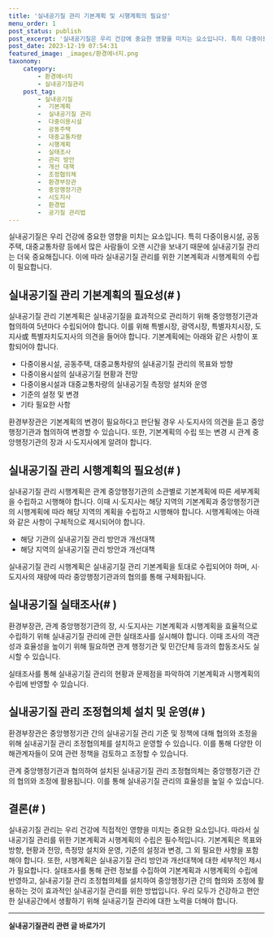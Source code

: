 ```yaml
---
title: '실내공기질 관리 기본계획 및 시행계획의 필요성'
menu_order: 1
post_status: publish
post_excerpt: '실내공기질은 우리 건강에 중요한 영향을 미치는 요소입니다. 특히 다중이용시설, 공동주택, 대중교통차량 등에서 많은 사람들이 오랜 시간을 보내기 때문에 실내공기질 관리는 더욱 중요해집니다. 이에 따라 실내공기질 관리를 위한 기본계획과 시행계획의 수립이 필요합니다.'
post_date: 2023-12-19 07:54:31
featured_image: _images/환경에너지.png
taxonomy:
    category:
        - 환경에너지
        - 실내공기질관리
    post_tag:
        - 실내공기질
        -  기본계획
        -  실내공기질 관리
        -  다중이용시설
        -  공동주택
        -  대중교통차량
        -  시행계획
        -  실태조사
        -  관리 방안
        -  개선 대책
        -  조정협의체
        -  환경부장관
        -  중앙행정기관
        -  시도지사
        -  환경법
        -  공기질 관리법
---
```



실내공기질은 우리 건강에 중요한 영향을 미치는 요소입니다. 특히 다중이용시설, 공동주택, 대중교통차량 등에서 많은 사람들이 오랜 시간을 보내기 때문에 실내공기질 관리는 더욱 중요해집니다. 이에 따라 실내공기질 관리를 위한 기본계획과 시행계획의 수립이 필요합니다. 

## 실내공기질 관리 기본계획의 필요성(#  )
실내공기질 관리 기본계획은 실내공기질을 효과적으로 관리하기 위해 중앙행정기관과 협의하여 5년마다 수립되어야 합니다. 이를 위해 특별시장, 광역시장, 특별자치시장, 도지사或 특별자치도지사의 의견을 들어야 합니다. 기본계획에는 아래와 같은 사항이 포함되어야 합니다.
- 다중이용시설, 공동주택, 대중교통차량의 실내공기질 관리의 목표와 방향
- 다중이용시설의 실내공기질 현황과 전망
- 다중이용시설과 대중교통차량의 실내공기질 측정망 설치와 운영
- 기준의 설정 및 변경
- 기타 필요한 사항

환경부장관은 기본계획의 변경이 필요하다고 판단될 경우 시·도지사의 의견을 듣고 중앙행정기관과 협의하여 변경할 수 있습니다. 또한, 기본계획의 수립 또는 변경 시 관계 중앙행정기관의 장과 시·도지사에게 알려야 합니다.

## 실내공기질 관리 시행계획의 필요성(#  )
실내공기질 관리 시행계획은 관계 중앙행정기관의 소관별로 기본계획에 따른 세부계획을 수립하고 시행해야 합니다. 이때 시·도지사는 해당 지역의 기본계획과 중앙행정기관의 시행계획에 따라 해당 지역의 계획을 수립하고 시행해야 합니다. 시행계획에는 아래와 같은 사항이 구체적으로 제시되어야 합니다.
- 해당 기관의 실내공기질 관리 방안과 개선대책
- 해당 지역의 실내공기질 관리 방안과 개선대책

실내공기질 관리 시행계획은 실내공기질 관리 기본계획을 토대로 수립되어야 하며, 시·도지사의 재량에 따라 중앙행정기관과의 협의를 통해 구체화됩니다.

## 실내공기질 실태조사(#  )
환경부장관, 관계 중앙행정기관의 장, 시·도지사는 기본계획과 시행계획을 효율적으로 수립하기 위해 실내공기질 관리에 관한 실태조사를 실시해야 합니다. 이때 조사의 객관성과 효율성을 높이기 위해 필요하면 관계 행정기관 및 민간단체 등과의 합동조사도 실시할 수 있습니다.

실태조사를 통해 실내공기질 관리의 현황과 문제점을 파악하여 기본계획과 시행계획의 수립에 반영할 수 있습니다.

## 실내공기질 관리 조정협의체 설치 및 운영(#  )
환경부장관은 중앙행정기관 간의 실내공기질 관리 기준 및 정책에 대해 협의와 조정을 위해 실내공기질 관리 조정협의체를 설치하고 운영할 수 있습니다. 이를 통해 다양한 이해관계자들이 모여 관련 정책을 검토하고 조정할 수 있습니다.

관계 중앙행정기관과 협의하여 설치된 실내공기질 관리 조정협의체는 중앙행정기관 간의 협의와 조정에 활용됩니다. 이를 통해 실내공기질 관리의 효율성을 높일 수 있습니다.

## 결론(#  )
실내공기질 관리는 우리 건강에 직접적인 영향을 미치는 중요한 요소입니다. 따라서 실내공기질 관리를 위한 기본계획과 시행계획의 수립은 필수적입니다. 기본계획은 목표와 방향, 현황과 전망, 측정망 설치와 운영, 기준의 설정과 변경, 그 외 필요한 사항을 포함해야 합니다. 또한, 시행계획은 실내공기질 관리 방안과 개선대책에 대한 세부적인 제시가 필요합니다. 실태조사를 통해 관련 정보를 수집하여 기본계획과 시행계획의 수립에 반영하고, 실내공기질 관리 조정협의체를 설치하여 중앙행정기관 간의 협의와 조정에 활용하는 것이 효과적인 실내공기질 관리를 위한 방법입니다. 우리 모두가 건강하고 편안한 실내공간에서 생활하기 위해 실내공기질 관리에 대한 노력을 더해야 합니다.
<!-- wp:separator -->
<hr class="wp-block-separator has-alpha-channel-opacity"/>
<!-- /wp:separator -->

<!-- wp:group {"backgroundColor":"base","layout":{"type":"constrained"}} -->
<div class="wp-block-group has-base-background-color has-background"><!-- wp:paragraph {"align":"center","fontSize":"medium"} -->
<p class="has-text-align-center has-large-font-size"><strong>실내공기질관리 관련 글 바로가기</strong></p>
<!-- /wp:paragraph -->


<!-- wp:latest-posts
{"categories":[{"id":36433,"count":19,"description":"","link":"https://uknowlaw.com/category/%ec%8b%a4%eb%82%b4%ea%b3%b5%ea%b8%b0%ec%a7%88%ea%b4%80%eb%a6%ac/","name":"실내공기질관리","slug":"실내공기질관리","taxonomy":"category","parent":0,"meta":[],"_links":{"self":[{"href":"https://uknowlaw.com/wp-json/wp/v2/categories/36433"}],"collection":[{"href":"https://uknowlaw.com/wp-json/wp/v2/categories"}],"about":[{"href":"https://uknowlaw.com/wp-json/wp/v2/taxonomies/category"}],"wp:post_type":[{"href":"https://uknowlaw.com/wp-json/wp/v2/posts?categories=36433"}],"curies":[{"name":"wp","href":"https://api.w.org/{rel}","templated":true}]}}],"postsToShow":100,"excerptLength":28,"postLayout":"grid","columns":2,"featuredImageAlign":"left","featuredImageSizeSlug":"large","fontSize":"small"} /--></div>
<!-- /wp:group -->
